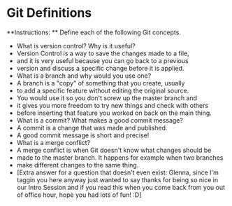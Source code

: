 # Git Definitions

**Instructions: ** Define each of the following Git concepts.

* What is version control?  Why is it useful?
* Version Control is a way to save the changes made to a file, 
* and it is very useful because you can go back to a previous 
* version and discuss a specific change before it is applied.
* What is a branch and why would you use one?
* A branch is a "copy" of something that you create, usually 
* to add a specific feature without editing the original source.
* You would use it so you don't screw up the master branch and 
* it gives you more freedom to try new things and check with others
* before inserting that feature you worked on back on the main thing. 
* What is a commit? What makes a good commit message?
* A commit is a change that was made and published. 
* A good commit message is short and precise!
* What is a merge conflict?
* A merge conflict is when Git doesn't know what changes should be
* made to the master branch. It happens for example when two branches
* make different changes to the same thing.
* [Extra answer for a question that doesn't even exist: Glenna, since I'm taggin you here anyway just wanted to say thanks for being so nice in our Intro Session and if you read this when you come back from you out of office hour, hope you had lots of fun! :D]